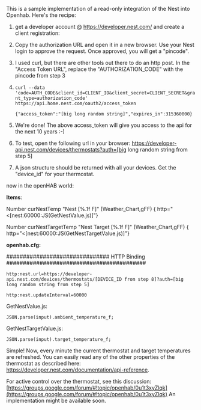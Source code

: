 This is a sample implementation of a read-only integration of the Nest into Openhab.
Here's the recipe:

1. get a developer account @ https://developer.nest.com/ and create a client registration:

2. Copy the authorization URL and open it in a new browser. Use your Nest login to approve the request. Once approved, you will get a "pincode".

3. I used curl, but there are other tools out there to do an http post. In the "Access Token URL", replace the "AUTHORIZATION_CODE" with the pincode from step 3

4. `curl --data 'code=AUTH_CODE&client_id=CLIENT_ID&client_secret=CLIENT_SECRET&grant_type=authorization_code' https://api.home.nest.com/oauth2/access_token`

    `{"access_token":"[big long random string]","expires_in":315360000}`
5. We're done! The above access_token will give you access to the api for the next 10 years :-)

6. To test, open the following url in your browser: https://developer-api.nest.com/devices/thermostats?auth=[big long random string from step 5]

7. A json structure should be returned with all your devices. Get the "device_id" for your thermostat.

now in the openHAB world:


**Items**:

Number curNestTemp   "Nest [%.1f F]"  <temperature> (Weather_Chart,gFF) { http="<[nest:60000:JS(GetNestValue.js)]"}

Number curNestTargetTemp   "Nest Target [%.1f F]"  <temperature> (Weather_Chart,gFF) { http="<[nest:60000:JS(GetNestTargetValue.js)]"}


**openhab.cfg:**

############################### HTTP Binding ##########################################

`http:nest.url=https://developer-api.nest.com/devices/thermostats/[DEVICE_ID from step 8]?auth=[big long random string from step 5]`

`http:nest.updateInterval=60000`

GetNestValue.js:

`JSON.parse(input).ambient_temperature_f;`

GetNestTargetValue.js:

`JSON.parse(input).target_temperature_f;`


Simple! Now, every minute the current thermostat and target temperatures are refreshed. You can easily read any of the other properties of the thermostat as described here: https://developer.nest.com/documentation/api-reference.

For active control over the thermostat, see this discussion:
[https://groups.google.com/forum/#!topic/openhab/0u1t3xyZlqk](https://groups.google.com/forum/#!topic/openhab/0u1t3xyZlqk)
An implementation might be available soon.